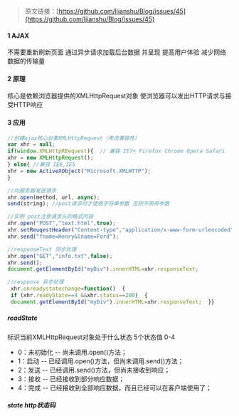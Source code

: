> 原文链接：[https://github.com/ljianshu/Blog/issues/45](https://github.com/ljianshu/Blog/issues/45)

#### 1 AJAX

不需要重新刷新页面 通过异步请求加载后台数据 并呈现 提高用户体验 减少网络数据的传输量

#### 2 原理

核心是依赖浏览器提供的XMLHttpRequest对象 使浏览器可以发出HTTP请求与接受HTTP响应

#### 3 应用

```js
//创建ajax核心对象XMLHttpRequest（考虑兼容性）
var xhr = null;
if(window.XMLHttpREequest){  // 兼容 IE7+ Firefox Chrome Opera Safari
xhr = new XMLHttpRequest();
} else{ //兼容 IE6,IE5
xhr = new ActiveXObject("Microsoft.XMLHTTP");
}

//向服务器发送请求
xhr.open(method, url, async);
send(string); //post请求时才使用字符串参数 否则不用带参数

//实例 post注意请求头的格式内容
xhr.open("POST","text.html",true);
xhr.setReuqestHeader("Content-type","application/x-www-form-urlencoded");
xhr.send("fname=Henry&lname=Ford");

//responseText 同步处理
xhr.open("GET","info.txt",false);  
xhr.send();  
document.getElementById("myDiv").innerHTML=xhr.responseText;

//response 异步处理
 xhr.onreadystatechange=function()  { 
 if (xhr.readyState==4 &&xhr.status==200)  { 
 document.getElementById("myDiv").innerHTML=xhr.responseText;  }} 
```

##### readState

标识当前XMLHttpRequest对象处于什么状态 5个状态值 0-4 

* 0：未初始化 -- 尚未调用.open\(\)方法；
* 1：启动 -- 已经调用.open\(\)方法，但尚未调用.send\(\)方法；
* 2：发送 -- 已经调用.send\(\)方法，但尚未接收到响应；
* 3：接收 -- 已经接收到部分响应数据；
* 4：完成 -- 已经接收到全部响应数据，而且已经可以在客户端使用了；

##### state http状态码






